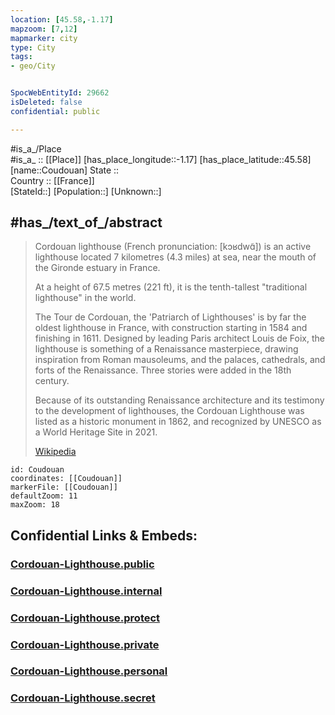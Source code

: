 ```yaml
---
location: [45.58,-1.17] 
mapzoom: [7,12] 
mapmarker: city 
type: City
tags:
- geo/City


SpocWebEntityId: 29662
isDeleted: false
confidential: public

---
```

#is_a_/Place  
#is_a_ :: [[Place]] 
[has_place_longitude::-1.17] 
[has_place_latitude::45.58] 
[name::Coudouan] 
State ::  
Country :: [[France]]  
[StateId::] 
[Population::] 
[Unknown::] 


## #has_/text_of_/abstract  

> Cordouan lighthouse (French pronunciation: [kɔʁdwɑ̃]) is an active lighthouse 
> located 7 kilometres (4.3 miles) at sea,  near the mouth of the Gironde estuary in France. 
> 
> At a height of 67.5 metres (221 ft), it is the tenth-tallest "traditional lighthouse" in the world.
> 
> The Tour de Cordouan, the 'Patriarch of Lighthouses' is by far the oldest lighthouse in France, with construction starting in 1584 and finishing in 1611. Designed by leading Paris architect Louis de Foix, the lighthouse is something of a Renaissance masterpiece, drawing inspiration from Roman mausoleums, and the palaces, cathedrals, and forts of the Renaissance. Three stories were added in the 18th century.
>
> Because of its outstanding Renaissance architecture and its testimony to the development of lighthouses, the Cordouan Lighthouse was listed as a historic monument in 1862, and recognized by UNESCO as a World Heritage Site in 2021.
>
> [Wikipedia](https://en.wikipedia.org/wiki/Cordouan%20Lighthouse)



```leaflet
id: Coudouan
coordinates: [[Coudouan]] 
markerFile: [[Coudouan]] 
defaultZoom: 11 
maxZoom: 18
```


## Confidential Links & Embeds: 

### [Cordouan-Lighthouse.public](/_public/\Earth\Continent\Europe\Europe~West\France\regions~France\Nouvelle-AquitaineCordouan-Lighthouse.public.md) 

### [Cordouan-Lighthouse.internal](/_internal/\Earth\Continent\Europe\Europe~West\France\regions~France\Nouvelle-AquitaineCordouan-Lighthouse.internal.md) 

### [Cordouan-Lighthouse.protect](/_protect/\Earth\Continent\Europe\Europe~West\France\regions~France\Nouvelle-AquitaineCordouan-Lighthouse.protect.md) 

### [Cordouan-Lighthouse.private](/_private/\Earth\Continent\Europe\Europe~West\France\regions~France\Nouvelle-AquitaineCordouan-Lighthouse.private.md) 

### [Cordouan-Lighthouse.personal](/_personal/\Earth\Continent\Europe\Europe~West\France\regions~France\Nouvelle-AquitaineCordouan-Lighthouse.personal.md) 

### [Cordouan-Lighthouse.secret](/_secret/\Earth\Continent\Europe\Europe~West\France\regions~France\Nouvelle-AquitaineCordouan-Lighthouse.secret.md)

